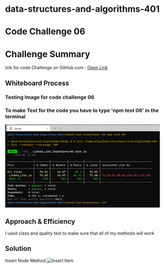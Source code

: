 
# data-structures-and-algorithms-401

# Code Challenge 06

# Challenge Summary
<!-- Description of the challenge -->
link for code Challenge on GitHub.com : [Open Link](https://github.com/AlaaN-Smadi/data-structures-and-algorithms-401) 


## Whiteboard Process
<!-- Embedded whiteboard image -->
### Testing Image for code challenge 06
### To make Test for the code you have to type 'npm test 06' in the terminal 
![Code_401_06](Images/Class_06_test.PNG)


## Approach & Efficiency
<!-- What approach did you take? Why? What is the Big O space/time for this approach? -->
I used class and quality test to make sure that all of my methods will work 



## Solution
<!-- Show how to run your code, and examples of it in action -->
Insert Node Method
![Insert Item](https://miro.medium.com/max/1838/1*DGdcFs0X3XA0jYjqUgy6cg.png)


